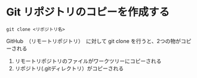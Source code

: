 # Git リポジトリのコピーを作成する  

```git
git clone <リポジトリ名>
```
  
GitHub　（リモートリポジトリ）　に対して git clone を行うと、2つの物がコピーされる  

1. リモートリポジトリのファイルがワークツリーにコピーされる
2. リポジトリ(.gitディレクトリ）がコピーされる  
